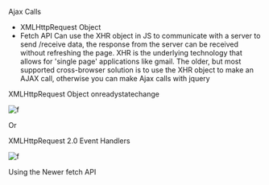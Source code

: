 Ajax Calls

* XMLHttpRequest Object 
* Fetch API
Can use the XHR object in JS to communicate with a server to send /receive data, the response from the server can be received without refreshing the page. XHR is the underlying technology that allows for 'single page' applications like gmail. 
The older, but most supported cross-browser solution is to use the XHR object to make an AJAX call, otherwise you can make Ajax calls with jquery

XMLHttpRequest Object onreadystatechange

![f](https://imgur.com/JP2WFb1.png)
 
Or

XMLHttpRequest 2.0 Event Handlers

![f](https://imgur.com/N0QkSO2.png)
 
Using the Newer fetch API
 

